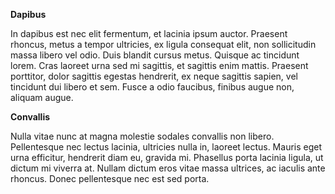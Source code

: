 **Dapibus**

In dapibus est nec elit fermentum, et lacinia ipsum auctor.
Praesent rhoncus, metus a tempor ultricies, ex ligula consequat elit, non sollicitudin massa libero vel odio.
Duis blandit cursus metus.
Quisque ac tincidunt lorem.
Cras laoreet urna sed mi sagittis, et sagittis enim mattis.
Praesent porttitor, dolor sagittis egestas hendrerit, ex neque sagittis sapien, vel tincidunt dui libero et sem.
Fusce a odio faucibus, finibus augue non, aliquam augue.

**Convallis**

Nulla vitae nunc at magna molestie sodales convallis non libero.
Pellentesque nec lectus lacinia, ultricies nulla in, laoreet lectus.
Mauris eget urna efficitur, hendrerit diam eu, gravida mi.
Phasellus porta lacinia ligula, ut dictum mi viverra at.
Nullam dictum eros vitae massa ultrices, ac iaculis ante rhoncus.
Donec pellentesque nec est sed porta.
